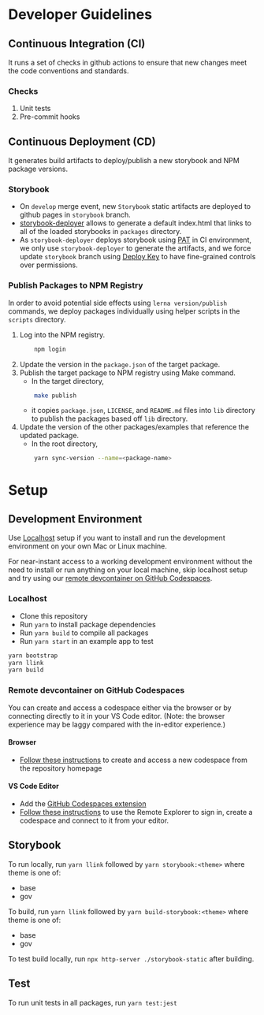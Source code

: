 # Developer Guidelines

## Continuous Integration (CI)

It runs a set of checks in github actions to ensure that new changes meet the code conventions and standards.

### Checks

1. Unit tests
1. Pre-commit hooks

## Continuous Deployment (CD)

It generates build artifacts to deploy/publish a new storybook and NPM package versions.

### Storybook

- On `develop` merge event, new `Storybook` static artifacts are deployed to github pages in `storybook` branch.
- [storybook-deployer](https://github.com/storybookjs/storybook-deployer) allows to generate a default index.html that links to all of the loaded storybooks in `packages` directory.
- As `storybook-deployer` deploys storybook using [PAT](https://docs.github.com/en/free-pro-team@latest/github/authenticating-to-github/creating-a-personal-access-token) in CI environment, we only use `storybook-deployer` to generate the artifacts, and we force update `storybook` branch using [Deploy Key](https://docs.github.com/en/free-pro-team@latest/github/getting-started-with-github/github-glossary#deploy-key) to have fine-grained controls over permissions.

### Publish Packages to NPM Registry

In order to avoid potential side effects using `lerna version/publish` commands, we deploy packages individually using helper scripts in the `scripts` directory.

1. Log into the NPM registry.
   ```sh
       npm login
   ```
1. Update the version in the `package.json` of the target package.
1. Publish the target package to NPM registry using Make command.
   - In the target directory,
   ```sh
       make publish
   ```
   - it copies `package.json`, `LICENSE`, and `README.md` files into `lib` directory to publish the packages based off `lib` directory.
1. Update the version of the other packages/examples that reference the updated package.
   - In the root directory,
   ```sh
       yarn sync-version --name=<package-name>
   ```

# Setup

## Development Environment

Use [Localhost](#localhost) setup if you want to install and run the development environment on your own Mac or Linux machine.

For near-instant access to a working development environment without the need to install or run anything on your local machine, skip localhost setup and try using our [remote devcontainer on GitHub Codespaces](#remote-devcontainer-on-github-codespaces).

### Localhost

- Clone this repository
- Run `yarn` to install package dependencies
- Run `yarn build` to compile all packages
- Run `yarn start` in an example app to test

```sh
yarn bootstrap
yarn llink
yarn build
```
### Remote devcontainer on GitHub Codespaces

You can create and access a codespace either via the browser or by connecting directly to it in your VS Code editor. (Note: the browser experience may be laggy compared with the in-editor experience.)

#### Browser
 - [Follow these instructions](https://docs.github.com/en/codespaces/developing-in-codespaces/creating-a-codespace#creating-a-codespace) to create and access a new codespace from the repository homepage
#### VS Code Editor

- Add the [GitHub Codespaces extension](https://marketplace.visualstudio.com/items?itemName=GitHub.codespaces)
- [Follow these instructions](https://docs.github.com/en/codespaces/developing-in-codespaces/using-codespaces-in-visual-studio-code) to use the Remote Explorer to sign in, create a codespace and connect to it from your editor.

## Storybook

To run locally, run `yarn llink` followed by `yarn storybook:<theme>` where theme is one of:

- base
- gov

To build, run `yarn llink` followed by `yarn build-storybook:<theme>` where theme is one of:

- base
- gov

To test build locally, run `npx http-server ./storybook-static` after building.

## Test

To run unit tests in all packages, run `yarn test:jest`
